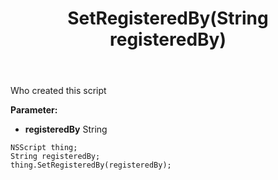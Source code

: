 ﻿---
uid: crmscript_ref_NSScript_SetRegisteredBy
title: SetRegisteredBy(String registeredBy)
intellisense: NSScript.SetRegisteredBy
keywords: NSScript, GetRegisteredBy
so.topic: reference
---

Who created this script

**Parameter:** 
 - **registeredBy** String

```crmscript
NSScript thing;
String registeredBy;
thing.SetRegisteredBy(registeredBy);
```

